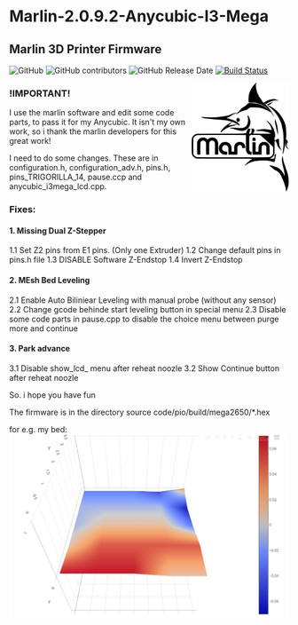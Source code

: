 # Marlin-2.0.9.2-Anycubic-I3-Mega
## Marlin 3D Printer Firmware

![GitHub](https://img.shields.io/github/license/marlinfirmware/marlin.svg)
![GitHub contributors](https://img.shields.io/github/contributors/marlinfirmware/marlin.svg)
![GitHub Release Date](https://img.shields.io/github/release-date/marlinfirmware/marlin.svg)
[![Build Status](https://github.com/MarlinFirmware/Marlin/workflows/CI/badge.svg?branch=bugfix-2.0.x)](https://github.com/MarlinFirmware/Marlin/actions)

<img align="right" width=175 src="buildroot/share/pixmaps/logo/marlin-250.png" />

 ### !IMPORTANT! 
 I use the marlin software and edit some code parts, to pass it for my Anycubic.
 It isn't my own work, so i thank the marlin developers for this great work!
 
 I need to do some changes. These are in configuration.h, configuration_adv.h, pins.h, pins_TRIGORILLA_14, pause.ccp and anycubic_i3mega_lcd.cpp.
 
 
 ### Fixes:
 #### 1. Missing Dual Z-Stepper
 1.1 Set Z2 pins from E1 pins. (Only one Extruder)
 1.2 Change default pins in pins.h file
 1.3 DISABLE Software Z-Endstop
 1.4 Invert Z-Endstop
 
 #### 2. MEsh Bed Leveling
 2.1 Enable Auto Biliniear Leveling with manual probe (without any sensor)
 2.2 Change gcode behinde start leveling button in special menu
 2.3 Disable some code parts in pause.cpp to disable the choice menu between purge more and continue
 
 #### 3. Park advance
 3.1 Disable show_lcd_ menu after reheat noozle
 3.2 Show Continue button after reheat noozle
 
 So. i hope you have fun
 
 The firmware is in the directory source code/pio/build/mega2650/*.hex
 
 for e.g. my bed:
 <img src="https://github.com/Jumbo125/Marlin-2.0.9.2-Anycubic-I3-Mega/blob/main/mbl_view.JPG" alt="my_bed">
 

